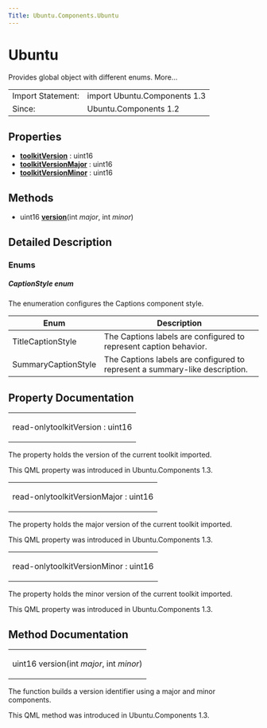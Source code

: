 ```yaml
---
Title: Ubuntu.Components.Ubuntu
---
```

        
Ubuntu
======

<span class="subtitle"></span>
Provides global object with different enums. More...

|                   |                              |
|-------------------|------------------------------|
| Import Statement: | import Ubuntu.Components 1.3 |
| Since:            | Ubuntu.Components 1.2        |

<span id="properties"></span>
Properties
----------

-   ****[toolkitVersion](#toolkitVersion-prop)**** : uint16
-   ****[toolkitVersionMajor](#toolkitVersionMajor-prop)**** : uint16
-   ****[toolkitVersionMinor](#toolkitVersionMinor-prop)**** : uint16

<span id="methods"></span>
Methods
-------

-   uint16 ****[version](#version-method)****(int *major*, int *minor*)

<span id="details"></span>
Detailed Description
--------------------

<span id="enums"></span>
### Enums

<span id="captionstyle-enum"></span>
##### CaptionStyle enum

The enumeration configures the Captions component style.

| Enum                | Description                                                                 |
|---------------------|-----------------------------------------------------------------------------|
| TitleCaptionStyle   | The Captions labels are configured to represent caption behavior.           |
| SummaryCaptionStyle | The Captions labels are configured to represent a summary-like description. |

Property Documentation
----------------------

<table>
<colgroup>
<col width="100%" />
</colgroup>
<tbody>
<tr class="odd">
<td><p><span id="toolkitVersion-prop"></span><span class="qmlreadonly">read-only</span><span class="name">toolkitVersion</span> : <span class="type">uint16</span></p></td>
</tr>
</tbody>
</table>

The property holds the version of the current toolkit imported.

This QML property was introduced in Ubuntu.Components 1.3.

<table>
<colgroup>
<col width="100%" />
</colgroup>
<tbody>
<tr class="odd">
<td><p><span id="toolkitVersionMajor-prop"></span><span class="qmlreadonly">read-only</span><span class="name">toolkitVersionMajor</span> : <span class="type">uint16</span></p></td>
</tr>
</tbody>
</table>

The property holds the major version of the current toolkit imported.

This QML property was introduced in Ubuntu.Components 1.3.

<table>
<colgroup>
<col width="100%" />
</colgroup>
<tbody>
<tr class="odd">
<td><p><span id="toolkitVersionMinor-prop"></span><span class="qmlreadonly">read-only</span><span class="name">toolkitVersionMinor</span> : <span class="type">uint16</span></p></td>
</tr>
</tbody>
</table>

The property holds the minor version of the current toolkit imported.

This QML property was introduced in Ubuntu.Components 1.3.

Method Documentation
--------------------

<table>
<colgroup>
<col width="100%" />
</colgroup>
<tbody>
<tr class="odd">
<td><p><span id="version-method"></span><span class="type">uint16</span> <span class="name">version</span>(<span class="type">int</span> <em>major</em>, <span class="type">int</span> <em>minor</em>)</p></td>
</tr>
</tbody>
</table>

The function builds a version identifier using a major and minor components.

This QML method was introduced in Ubuntu.Components 1.3.


